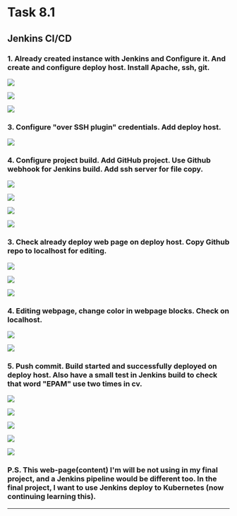 # Task 8.1

## Jenkins CI/CD

### 1. Already created instance with Jenkins and Configure it. And create and configure deploy host. Install Apache, ssh, git.

![](img/jen1.png)

![](img/jen2.png)

![](img/jen3.png)

### 3. Configure "over SSH plugin" credentials. Add deploy host.

![](img/jen4.png)

### 4. Configure project build. Add GitHub project. Use Github webhook for Jenkins build. Add ssh server for file copy.

![](img/jen5.png)

![](img/jen6.png)

![](img/jen7.png)

![](img/jen8.png)

### 3. Check already deploy web page on deploy host. Copy Github repo to localhost for editing.  

![](img/jen9.png)

![](img/jen10.png)

![](img/jen11.png)

### 4. Editing webpage, change color in webpage blocks. Check on localhost.

![](img/jen12.png)

![](img/jen13.png)

### 5. Push commit. Build started and successfully deployed on deploy host. Also have a small test in Jenkins build to check that word "EPAM" use two times in cv.

![](img/jen14.png)

![](img/jen15.png)

![](img/jen16.png)

![](img/jen17.png)

![](img/jen18.png)

### P.S. This web-page(content) I'm will be not using in my final project, and a Jenkins pipeline would be different too. In the final project, I want to use Jenkins deploy to Kubernetes (now continuing learning this).

----------------------------------